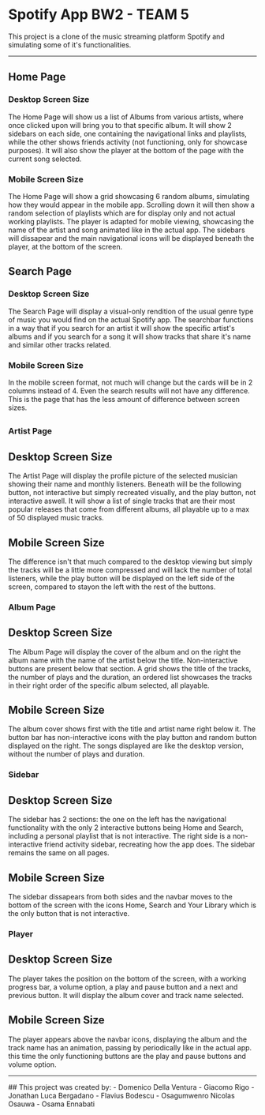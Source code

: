 # Spotify App BW2 - TEAM 5
This project is a clone of the music streaming platform Spotify and simulating some of it's functionalities.
***
## Home Page
### Desktop Screen Size
The Home Page will show us a list of Albums from various artists, where once clicked upon will bring you to that specific album. It will show 2 sidebars on each side, one containing the navigational links and playlists, while the other shows friends activity (not functioning, only for showcase purposes). It will also show the player at the bottom of the page with the current song selected. 
### Mobile Screen Size
The Home Page will show a grid showcasing 6 random albums, simulating how they would appear in the mobile app. Scrolling down it will then show a random selection of playlists which are for display only and not actual working playlists. The player is adapted for mobile viewing, showcasing the name of the artist and song animated like in the actual app. The sidebars will dissapear and the main navigational icons will be displayed beneath the player, at the bottom of the screen.
## Search Page
### Desktop Screen Size
The Search Page will display a visual-only rendition of the usual genre type of music you would find on the actual Spotify app. The searchbar functions in a way that if you search for an artist it will show the specific artist's albums and if you search for a song it will show tracks that share it's name and similar other tracks related.
### Mobile Screen Size
In the mobile screen format, not much will change but the cards will be in 2 columns instead of 4. Even the search results will not have any difference. This is the page that has the less amount of difference between screen sizes.
## 
### Artist Page
## Desktop Screen Size
The Artist Page will display the profile picture of the selected musician showing their name and monthly listeners. Beneath will be the following button, not interactive but simply recreated visually, and the play button, not interactive aswell. It will show a list of single tracks that are their most popular releases that come from different albums, all playable up to a max of 50 displayed music tracks.
## Mobile Screen Size
The difference isn't that much compared to the desktop viewing but simply the tracks will be a little more compressed and will lack the number of total listeners, while the play button will be displayed on the left side of the screen, compared to stayon the left with the rest of the buttons.
### Album Page
## Desktop Screen Size
The Album Page will display the cover of the album and on the right the album name with the name of the artist below the title. Non-interactive buttons are present below that section. A grid shows the title of the tracks, the number of plays and the duration, an ordered list showcases the tracks in their right order of the specific album selected, all playable.
## Mobile Screen Size
The album cover shows first with the title and artist name right below it. The button bar has non-interactive icons with the play button and random button displayed on the right. The songs displayed are like the desktop version, without the number of plays and duration.
### Sidebar
## Desktop Screen Size
The sidebar has 2 sections: the one on the left has the navigational functionality with the only 2 interactive buttons being Home and Search, including a personal playlist that is not interactive. The right side is a non-interactive friend activity sidebar, recreating how the app does. The sidebar remains the same on all pages.
## Mobile Screen Size
The sidebar dissapears from both sides and the navbar moves to the bottom of the screen with the icons Home, Search and Your Library which is the only button that is not interactive.
### Player
## Desktop Screen Size
The player takes the position on the bottom of the screen, with a working progress bar, a volume option, a play and pause button and a next and previous button. It will display the album cover and track name selected.
## Mobile Screen Size
The player appears above the navbar icons, displaying the album and the track name has an animation, passing by periodically like in the actual app. this time the only functioning buttons are the play and pause buttons and volume option.
<hr>
## This project was created by:
- Domenico Della Ventura
- Giacomo Rigo
- Jonathan Luca Bergadano
- Flavius Bodescu
- Osagumwenro Nicolas Osauwa
- Osama Ennabati
